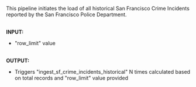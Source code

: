 This pipeline initiates the load of all historical San Francisco Crime Incidents reported by the San Francisco Police Department.
<br><br>

**INPUT:** 
- "row_limit" value
<br><br>

**OUTPUT:**
- Triggers "ingest_sf_crime_incidents_historical" N times calculated based on total records and "row_limit" value provided